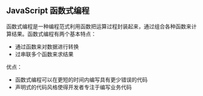 
## JavaScript 函数式编程
函数式编程是一种编程范式利用函数把运算过程封装起来，通过组合各种函数来计算结果。函数式编程有两个基本特点：
* 通过函数来对数据进行转换
* 过串联多个函数来求结果

优点：
* 函数式编程可以在更短的时间内编写具有更少错误的代码
* 声明式的代码风格使得开发者专注于编写业务代码